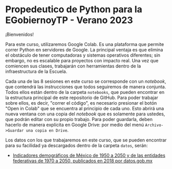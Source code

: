 # Propedeutico de Python para la EGobiernoyTP - Verano 2023

¡Bienvenidos!

Para este curso, utilizaremos Google Colab. Es una plataforma que permite correr Python en servidores de Google. La principal ventaja es que elimina el obstáculo de tener computadoras y sistemas operativos diferentes; sin embargo, no es escalable para proyectos con impacto real. Una vez que comiencen sus clases, trabajarán con herramientas dentro de la infraestructura de la Escuela.

Cada una de las 8 sesiones en este curso se corresponde con un _notebook_, que contendrá las instrucciones que todos seguiremos de manera conjunta. Todos ellos están dentro de la carpeta `notebooks`, que pueden encontrar en la estructura principal de este repositorio de GitHub. Para poder trabajar sobre ellos, es decir, "correr el código", es necesario presionar el botón "Open in Colab" que se encuentra al principio de cada uno. Esto abrirá una nueva ventana con una copia del _notebook_ que es solamente para ustedes, que podrán editar con su propio trabajo. Para poder guardarla, deben hacerlo de manera explícita en Google Drive: por medio del menú `Archivo->Guardar una copia en Drive`. 

Los datos con los que trabajaremos en este curso, que se pueden encontrar para su facilidad ya descargados dentro de la carpeta `datos`, serán:
* [Indicadores demográficos de México de 1950 a 2050 y de las entidades federativas de 1970 a 2050, publicados en 2018 por datos.gob.mx](https://datos.gob.mx/herramientas/indicadores-demograficos-de-mexico-de-1950-a-2050-y-de-las-entidades-federativas-de-1970-a-2050?category=web&tag=economia)



